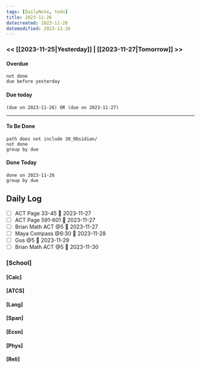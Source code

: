 ```yaml
---
tags: [DailyNote, todo]
title: 2023-11-26
datecreated: 2023-11-26
datemodified: 2023-11-26
---
```


### << [[2023-11-25|Yesterday]] | [[2023-11-27|Tomorrow]] >>

#### Overdue
```tasks
not done
due before yesterday
```
#### Due today

```tasks
(due on 2023-11-26) OR (due on 2023-11-27) 

```
---
#### To Be Done

```tasks
path does not include 30_Obsidian/
not done
group by due
```

#### Done Today

```tasks
done on 2023-11-26
group by due
```

## Daily Log

- [ ] ACT Page 33-45 📅 2023-11-27
- [ ] ACT Page 591-601 📅 2023-11-27
- [ ] Brian Math ACT  @5 📅 2023-11-27 
- [ ] Maya Compass @6:30 📅 2023-11-28 
- [ ] Gus @5 📅 2023-11-29 
- [ ] Brian Math ACT @5 📅 2023-11-30 

### [School]

#### [Calc]

#### [ATCS]

#### [Lang]

#### [Span]

#### [Econ]

#### [Phys]

#### [Reli]